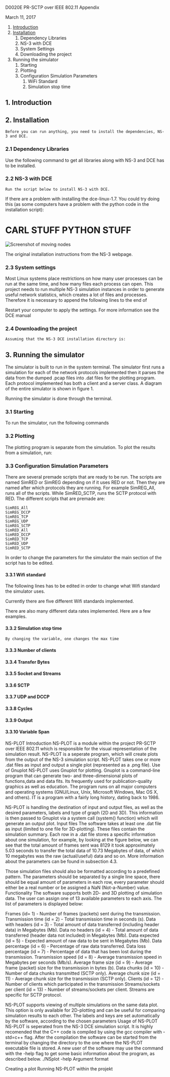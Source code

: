 

D0020E
PR-SCTP over IEEE 802.11
Appendix


March 11, 2017
<style>
{list-style-type:decimal;
}
</style>
1. [Introduction](#Introduction)
2. [Installation](#Installation)
    1. Dependency Libraries
    2. NS-3 with DCE
    3. System Settings
    4. Downloading the project
3. Running the simulator
    1. Starting
    2. Plotting
    3. Configuration Simulation Parameters
        1. WiFi Standard
        2. Simulation stop time


## 1. Introduction
## 2. Installation
	Before you can run anything, you need to install the dependencies, NS-3 and DCE.
### 2.1 Dependency Libraries
Use the following command to get all libraries along with NS-3 and DCE has to be installed.
	
### 2.2 NS-3 with DCE
	Run the script below to install NS-3 with DCE.

If there are a problem with installing the dce-linux-1.7.
You could try doing this (as some computers have a problem with the python code in the installation script):

# CARL STUFF PYTHON STUFF
![Screenshot of moving nodes](https://cloud.githubusercontent.com/assets/6905219/23822639/dd899208-0650-11e7-82c1-048080881562.png "Screenshot of moving nodes")

The original installation instructions from the NS-3 webpage.


### 2.3 System settings
Most Linux systems place restrictions on how many user processes can be run at the same time, and how many files each process can open. This project needs to run multiple NS-3 simulation instances in order to generate useful network statistics, which creates a lot of files and processes. Therefore it is necessary to
append the following lines to the end of 

Restart your computer to apply the settings. For more information see the DCE manual
### 2.4 Downloading the project
	Assuming that the NS-3 DCE installation directory is:
	
## 3. Running the simulator
The simulator is built to run in the system terminal. The simulator first runs a simulation for each of the network protocols implemented then it parses the data from the dumped .pcap files into .dat files for the plotting program. Each protocol implemented has both a client and a server class. A diagram of the entire simulator is shown in figure 1.

Running the simulator is done through the terminal.

### 3.1 Starting
To run the simulator, run the following commands	
### 3.2 Plotting
The plotting program is separate from the simulation. To plot the results from a simulation, run:

### 3.3 Configuration Simulation Parameters
There are several premade scripts that are ready to be run. The scripts are named SimRED or SimREG depending on if it uses RED or not. Then they are named after which protocols they are running. For example SimREG_All, runs all of the scripts. While SimRED_SCTP, runs the SCTP protocol with RED. The different scripts that are premade are:
```
SimREG_All
SimREG_DCCP
SimREG_TCP
SimREG_UDP
SimREG_SCTP
SimRED_All
SimRED_DCCP
SimRED_TCP
SimRED_UDP
SimRED_SCTP
```

In order to change the parameters for the simulator the main section of the script has to be edited. 
#### 3.3.1 Wifi standard
The following lines has to be edited in order to change what Wifi standard the simulator uses.

Currently there are five different Wifi standards implemented.

There are also many different data rates implemented. Here are a few examples.


#### 3.3.2 Simulation stop time
	By changing the variable, one changes the max time 
#### 3.3.3 Number of clients
#### 3.3.4 Transfer Bytes
#### 3.3.5 Socket and Streams
#### 3.3.6 SCTP
#### 3.3.7 UDP and DCCP
#### 3.3.8 Cycles
#### 3.3.9 Output
#### 3.3.10 Variable Span
NS-PLOT
Introduction
NS-PLOT is a module within the project PR-SCTP over IEEE 802.11 which is responsible for the visual representation of the simulation result. NS-PLOT is a seperate program, which will create plots from the output of the NS-3 simulation script. NS-PLOT takes one or more .dat files as input and output a single plot (represented as a .png file). 
Use of Gnuplot
NS-PLOT uses Gnuplot for plotting. Gnuplot is a command-line program that can generate two- and three-dimensional plots of functions,data and data fits. Its frequently used for publication-quality graphics as well as education. The program runs on all major computers and operating systems (GNU/Linux, Unix, Microsoft Windows, Mac OS X, and others). IT is a program with a fairly long history, dating back to 1986.

NS-PLOT is handling the destination of input and output files, as well as the desired parameters, labels and type of graph (2D and 3D). This information is then passed to Gnuplot via a system call (system() function) which will generate an output plot.
Input files
The software takes at least one .dat file as input (limited to one file for 3D-plotting). These files contain the simulation summary. Each row in a .dat file stores a specific information about one simulation, for example, by looking at the figure below, we can see that the total amount of frames sent was 8129 it took approximately 5.03 seconds to transfer the total data of 10.73 Megabytes of data, of which 10 megabytes was the raw (actual/useful) data and so on. More information about the parameters can be found in subsection 4.3.



Those simulation files should also be formatted according to a predefined pattern. The parameters should be separated by a single line space, there should be equal amount of parameters in each row, every parameter should either be a real number or be assigned a NaN (Not-a-Number) value.
Functionality
The software supports both 2D- and 3D plotting of simulation data. The user can assign one of 13 available parameters to each axis. The list of parameters is displayed below:

Frames (id= 1) - Number of frames (packets) sent during the transmission.
Transmission time (id = 2) - Total transmission time in seconds (s).
Data with headers (id = 3) - Total amount of data transferred (including header data) in Megabytes (Mb).
Data no headers (id = 4) - Total amount of data transferred (header data not included) in Megabytes (Mb). 
Data expected (id = 5) - Expected amount of raw data to be sent in Megabytes (Mb).
Data percentage (id = 6) - Percentage of raw data transferred.
Data loss percentage (id = 7) - Percentage of data that has been lost during the transmission. 
Transmission speed (id = 8) - Average transmission speed in Megabytes per seconds (Mb/s).
Average frame size (id = 9) - Average frame (packet) size for the transmission in bytes (b).
Data chunks (id = 10) -Number of data chunks transmitted (SCTP only). 
Average chunk size (id = 11) - Average chunk size for the transmission (SCTP only).
Clients (id = 12) - Number of clients which participated in the transmission
Streams/sockets per client (id = 13) - Number of streams/sockets per client. Streams are specific for SCTP protocol.

NS-PLOT supports viewing of multiple simulations on the same data plot. This option is only available for 2D-plotting and can be useful for comparing simulation results to each other. The labels and keys are set automatically by the software, according to the chosen parameters
Usage of NS-PLOT
NS-PLOT  is seperated from the NS-3 DCE simulation script. It is highly recomended that the C++ code is compiled by using the gcc compiler with -std=c++ flag. After the compilation the software can be started from the terminal by changing the directory to the one where the NS-PLOT executable file is stored. A new user of the software may use the command with the -help flag to get some basic information about the program, as described below.
./NSplot -help
Argument format

Creating a plot
Running NS-PLOT within the projekt


